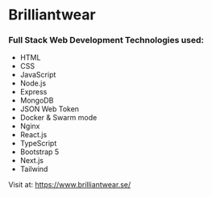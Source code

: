# Brilliantwear

### Full Stack Web Development Technologies used:  
* HTML
* CSS
* JavaScript
* Node.js
* Express
* MongoDB
* JSON Web Token
* Docker & Swarm mode
* Nginx
* React.js
* TypeScript
* Bootstrap 5
* Next.js
* Tailwind



Visit at: https://www.brilliantwear.se/
